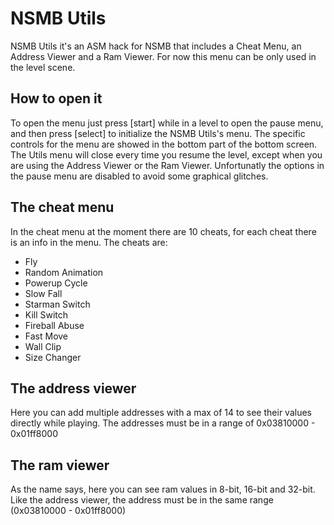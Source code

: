 # NSMB Utils
NSMB Utils it's an ASM hack for NSMB that includes a Cheat Menu, an Address Viewer and a Ram Viewer.
For now this menu can be only used in the level scene.
## How to open it
To open the menu just press [start] while in a level to open the pause menu, and then press [select] to initialize the NSMB Utils's menu.
The specific controls for the menu are showed in the bottom part of the bottom screen.
The Utils menu will close every time you resume the level, except when you are using the Address Viewer or the Ram Viewer.
Unfortunatly the options in the pause menu are disabled to avoid some graphical glitches.
## The cheat menu
In the cheat menu at the moment there are 10 cheats, for each cheat there is an info in the menu.
The cheats are:
* Fly
* Random Animation
* Powerup Cycle
* Slow Fall
* Starman Switch
* Kill Switch
* Fireball Abuse
* Fast Move
* Wall Clip
* Size Changer
## The address viewer
Here you can add multiple addresses with a max of 14 to see their values directly while playing.
The addresses must be in a range of 0x03810000 - 0x01ff8000
## The ram viewer
As the name says, here you can see ram values in 8-bit, 16-bit and 32-bit.
Like the address viewer, the address must be in the same range (0x03810000 - 0x01ff8000)

